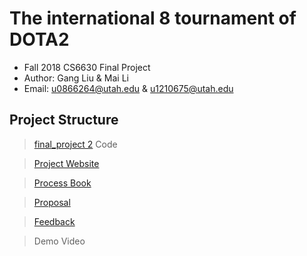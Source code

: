 # The international 8 tournament of DOTA2

 - Fall 2018 CS6630 Final Project
 - Author: Gang Liu & Mai Li
 - Email: u0866264@utah.edu & u1210675@utah.edu
 
## Project Structure

>[final_project 2](https://github.com/LLTeamVis/vis_6630/tree/master/final_project%202) Code

>[Project Website](https://llteamvis.github.io/vis_6630/)

>[Process Book](https://llteamvis.github.io/vis_6630/processBook.pdf)

>[Proposal](https://llteamvis.github.io/vis_6630/proposal.pdf)

>[Feedback](https://llteamvis.github.io/vis_6630/feedback_exercise.pdf)

>Demo Video
